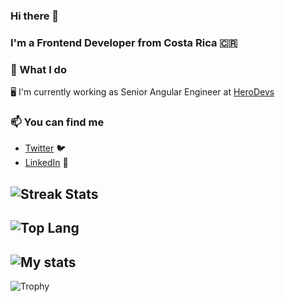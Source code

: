 ### Hi there 👋

### I'm a Frontend Developer from Costa Rica 🇨🇷

### 🔨 What I do

🖥 I'm currently working as Senior Angular Engineer at [HeroDevs](https://www.herodevs.com/)

### 📫 You can find me
- [Twitter](https://twitter.com/nel81212) 🐦
- [LinkedIn](https://www.linkedin.com/in/nelson-gutierrez-7649ab63/) 💼

![Streak Stats](https://github-readme-streak-stats.herokuapp.com/?user=nelsonGuti)
-----
![Top Lang](https://github-readme-stats.vercel.app/api/top-langs/?username=nelsongutidev&theme=cobalt)
-----
![My stats](https://github-readme-stats.vercel.app/api?username=nelsongutidev&count_private=true&show_icons=true&theme=cobalt)
-----
![Trophy](https://github-profile-trophy.vercel.app/?username=nelsongutidev)
